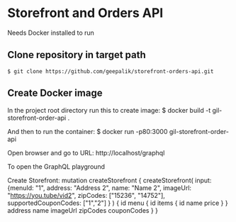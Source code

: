 # Storefront and Orders API
Needs Docker installed to run

Clone repository in target path
-----

    $ git clone https://github.com/geepalik/storefront-orders-api.git

Create Docker image
-----
In the project root directory run this to create image:
    $ docker build -t gil-storefront-order-api . 

And then to run the container:
    $ docker run -p80:3000 gil-storefront-order-api

Open browser and go to URL:
    http://localhost/graphql

To open the GraphQL playground

Create Storefront:
mutation createStorefront {
  createStorefront(
    input: {menuId: "1", address: "Address 2", name: "Name 2", imageUrl: "https://you.tube/vid2", zipCodes: ["15236", "14752"], supportedCouponCodes: ["1","2"] }
  ) {
    id
    menu {
        id
      	items {
          id
          name
          price
        }
      }
    address
    name
  	imageUrl
  	zipCodes
    couponCodes
  }
}